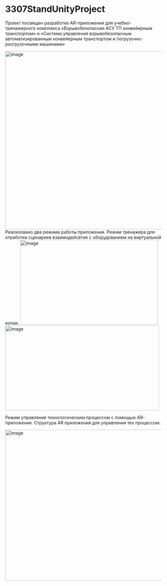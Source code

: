 # 3307StandUnityProject
Проект посвящен разработке AR-приложения для учебно-тренажерного комплекса «Взрывобезопасная АСУ ТП конвейерным транспортом» и «Система управления взрывобезопасным автоматизированным конвейерным транспортом и погрузочно-разгрузочными машинами»

<img width="993" height="574" alt="image" src="https://github.com/user-attachments/assets/5ea1e997-2a0e-4a64-8894-91b1f526555d" />
Реализовано два режима работы приложения. 
Режим тренажера для отработки сценариев взаимодейсвтия с оборудованием на виртуальной копии.

<img width="443" height="273" alt="image" src="https://github.com/user-attachments/assets/d942f5ac-bd62-4855-94a0-df574b39ae26" />

<img width="495" height="273" alt="image" src="https://github.com/user-attachments/assets/6fe44e6a-5be7-403e-99cf-df71ad48a666" />

Режим управления технологическим процессом с помощью AR-приложения. Структура AR приложения для управления тех процессом:

<img width="752" height="486" alt="image" src="https://github.com/user-attachments/assets/3b18df32-359a-4b43-9aa4-a27f64e3ad97" />
